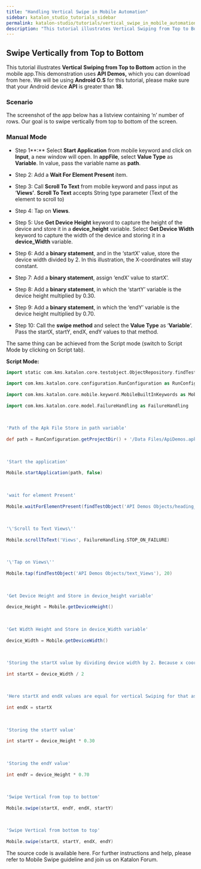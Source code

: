 ```yaml
---
title: "Handling Vertical Swipe in Mobile Automation"
sidebar: katalon_studio_tutorials_sidebar
permalink: katalon-studio/tutorials/vertical_swipe_in_mobile_automation.html
description: "This tutorial illustrates Vertical Swiping from Top to Bottom action in mobile automation using Katalon Studio."
---
```

Swipe Vertically from Top to Bottom
-----------------------------------

This tutorial illustrates **Vertical** **Swiping from Top to Bottom** action in the mobile app.This demonstration uses **API Demos,** which you can download from here. We will be using **Android O.S** for this tutorial, please make sure that your Android device **API** is greater than **18**.

### Scenario

The screenshot of the app below has a listview containing ‘n’ number of rows. Our goal is to swipe vertically from top to bottom of the screen.

### Manual Mode

*   Step 1**:** Select **Start Application** from mobile keyword and click on **Input**, a new window will open. In **appFile**, select **Value Type** as **Variable**. In value, pass the variable name as **path**.

*   Step 2: Add a **Wait For Element Present** item.
*   Step 3: Call **Scroll To Text** from mobile keyword and pass input as ‘**Views’**. **Scroll To Text** accepts String type parameter (Text of the element to scroll to)

*   Step 4: Tap on **Views**.
*   Step 5: Use **Get Device Height** keyword to capture the height of the device and store it in a **device_height** variable. Select **Get Device Width** keyword to capture the width of the device and storing it in a **device_Width** variable.
*   Step 6: Add a **binary statement**, and in the ‘startX’ value, store the device width divided by 2. In this illustration, the X-coordinates will stay constant.
*   Step 7: Add a **binary statement**, assign ‘endX’ value to startX’.
*   Step 8: Add a **binary statement**, in which the ‘startY’ variable is the device height multiplied by 0.30.
*   Step 9: Add a **binary statement**, in which the ‘endY’ variable is the device height multiplied by 0.70.
*   Step 10: Call the **swipe method** and select the **Value Type** as ‘**Variable**‘. Pass the startX, startY, endX, endY values to that method.

The same thing can be achieved from the Script mode (switch to Script Mode by clicking on Script tab).

**Script Mode:**

```groovy
import static com.kms.katalon.core.testobject.ObjectRepository.findTestObject
 
import com.kms.katalon.core.configuration.RunConfiguration as RunConfiguration
 
import com.kms.katalon.core.mobile.keyword.MobileBuiltInKeywords as Mobile
 
import com.kms.katalon.core.model.FailureHandling as FailureHandling
 
 
 
'Path of the Apk File Store in path variable'
 
def path = RunConfiguration.getProjectDir() + '/Data Files/ApiDemos.apk'
 
 
 
'Start the application'
 
Mobile.startApplication(path, false)
 
 
 
'wait for element Present'
 
Mobile.waitForElementPresent(findTestObject('API Demos Objects/heading_API_Demos'), 45)
 
 
 
'\'Scroll to Text Views\''
 
Mobile.scrollToText('Views', FailureHandling.STOP_ON_FAILURE)
 
 
 
'\'Tap on Views\''
 
Mobile.tap(findTestObject('API Demos Objects/text_Views'), 20)
 
 
 
'Get Device Height and Store in device_height variable'
 
device_Height = Mobile.getDeviceHeight()
 
 
 
'Get Width Height and Store in device_Width variable'
 
device_Width = Mobile.getDeviceWidth()
 
 
 
'Storing the startX value by dividing device width by 2. Because x coordinates are constant for Vertical Swiping'
 
int startX = device_Width / 2
 
 
 
'Here startX and endX values are equal for vertical Swiping for that assigning startX value to endX'
 
int endX = startX
 
 
 
'Storing the startY value'
 
int startY = device_Height * 0.30
 
 
 
'Storing the endY value'
 
int endY = device_Height * 0.70
 
 
 
'Swipe Vertical from top to bottom'
 
Mobile.swipe(startX, endY, endX, startY)
 
 
 
'Swipe Vertical from bottom to top'
 
Mobile.swipe(startX, startY, endX, endY)

```

The source code is available here. For further instructions and help, please refer to Mobile Swipe guideline and join us on Katalon Forum.